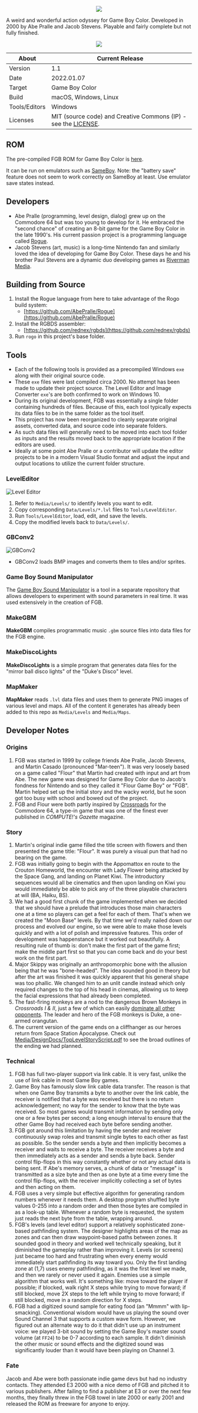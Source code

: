 <p align="center"><img src="Media/Logo/Logo.png"></p>

A weird and wonderful action odyssey for Game Boy Color. Developed in 2000 by Abe Pralle and Jacob Stevens. Playable and fairly complete but not fully finished.

<p align="center"><img src="Media/FGBPreview.gif"></p>

About         | Current Release
--------------|-----------------------
Version       | 1.1
Date          | 2022.01.07
Target        | Game Boy Color
Build         | macOS, Windows, Linux
Tools/Editors | Windows
Licenses      | MIT (source code) and Creative Commons (IP) - see the [LICENSE](LICENSE).

## ROM
The pre-compiled FGB ROM for Game Boy Color is [here](ROMS/fgb.gb).

It can be run on emulators such as [SameBoy](https://sameboy.github.io). Note: the "battery save" feature does not seem to work correctly on SameBoy at least. Use emulator save states instead.

## Developers
- Abe Pralle (programming, level design, dialog) grew up on the Commodore 64 but was too young to develop for it. He embraced the "second chance" of creating an 8-bit game for the Game Boy Color in the late 1990's. His current passion project is a programming language called [Rogue](https://github.com/AbePralle/Rogue).
- Jacob Stevens (art, music) is a long-time Nintendo fan and similarly loved the idea of developing for Game Boy Color. These days he and his brother Paul Stevens are a dynamic duo developing games as [Riverman Media](https://rivermanmedia.com).

## Building from Source
1. Install the Rogue language from here to take advantage of the Rogo build system:
    - [https://github.com/AbePralle/Rogue](https://github.com/AbePralle/Rogue)
2. Install the RGBDS assembler:
    - [https://github.com/rednex/rgbds](https://github.com/rednex/rgbds)
3. Run `rogo` in this project's base folder.

## Tools
- Each of the following tools is provided as a precompiled Windows `exe` along with their original source code.
- These `exe` files were last compiled circa 2000. No attempt has been made to update their project source. The Level Editor and Image Converter `exe`'s are both confirmed to work on Windows 10.
- During its original development, FGB was essentially a single folder containing hundreds of files. Because of this, each tool typically expects its data files to be in the same folder as the tool itself.
- This project has now been reorganized to cleanly separate original assets, converted data, and source code into separate folders.
- As such data files will generally need to be moved into each tool folder as inputs and the results moved back to the appropriate location if the editors are used.
- Ideally at some point Abe Pralle or a contributor will update the editor projects to be in a modern Visual Studio format and adjust the input and output locations to utilize the current folder structure.

### LevelEditor

![Level Editor](Media/Screenshots/LevelEditor.png)

1. Refer to `Media/Levels/` to identify levels you want to edit.
2. Copy corresponding `Data/Levels/*.lvl` files to `Tools/LevelEditor`.
3. Run `Tools/LevelEditor`, load, edit, and save the levels.
4. Copy the modified levels back to `Data/Levels/`.

### GBConv2

![GBConv2](Media/Screenshots/GBConv2.png)

- GBConv2 loads BMP images and converts them to tiles and/or sprites.

### Game Boy Sound Manipulator

The [Game Boy Sound Manipulator](https://github.com/AbePralle/GameBoySoundManipulator) is a tool in a separate repository that allows developers to experiment with sound parameters in real time. It was used extensively in the creation of FGB.

### MakeGBM

**MakeGBM** compiles programmatic music `.gbm` source files into data files for the FGB engine.

### MakeDiscoLights

**MakeDiscoLights** is a simple program that generates data files for the "mirror ball disco lights" of the "Duke's Disco" level.

### MapMaker

**MapMaker** reads `.lvl` data files and uses them to generate PNG images of various level and maps. All of the content it generates has already been added to this repo as `Media/Levels` and `Media/Maps`.

## Developer Notes

### Origins
1. FGB was started in 1999 by college friends Abe Pralle, Jacob Stevens, and Martin Casado (pronounced "Mar-teen"). It was very loosely based on a game called "Flour" that Martin had created with input and art from Abe. The new game was designed for Game Boy Color due to Jacob's fondness for Nintendo and so they called it "Flour Game Boy" or "FGB". Martin helped set up the initial story and the wacky world, but he soon got too busy with school and bowed out of the project.
2. FGB and Flour were both partly inspired by [Crossroads](https://lparchive.org/Computes-Gazette/Update%2005/) for the Commodore 64, a type-in game that was one of the finest ever published in *COMPUTE!'s Gazette* magazine.

### Story
1. Martin's original indie game filled the title screen with flowers and then presented the game title: "Flour". It was purely a visual pun that had no bearing on the game.
2. FGB was initially going to begin with the Appomattox en route to the Crouton Homeworld, the encounter with Lady Flower being attacked by the Space Gang, and landing on Planet Kiwi. The introductory sequences would all be cinematics and then upon landing on Kiwi you would immediately be able to pick any of the three playable characters at will (BA, Haiku, BS).
3. We had a good first chunk of the game implemented when we decided that we should have a prelude that introduces those main characters one at a time so players can get a feel for each of them. That's when we created the "Moon Base" levels. By that time we'd really nailed down our process and evolved our engine, so we were able to make those levels quickly and with a lot of polish and impressive features. This order of development was happenstance but it worked out beautifully. A resulting rule of thumb is: don't make the first part of the game first; make the middle part first so that you can come back and do your best work on the first part.
4. Major Skippy was originally an anthropomorphic bone with the allusion being that he was "bone-headed". The idea sounded good in theory but after the art was finished it was quickly apparent that his general shape was too phallic. We changed him to an unlit candle instead which only required changes to the top of his head in cinemas, allowing us to keep the facial expressions that had already been completed.
5. The fast-firing monkeys are a nod to the dangerous Brown Monkeys in *Crossroads I & II*, just a few of which can easily [dominate all other opponents](https://youtu.be/ibzePnoOHOQ?t=574). The leader and hero of the FGB monkeys is Duke, a one-armed orangutan.
6. The current version of the game ends on a cliffhanger as our heroes return from Space Station Apocalypse. Check out [Media/DesignDocs/TopLevelStoryScript.pdf](Media/DesignDocs/TopLevelStoryScript.pdf) to see the broad outlines of the ending we had planned.

### Technical
1. FGB has full two-player support via link cable. It is very fast, unlike the use of link cable in most Game Boy games.
2. Game Boy has famously slow link cable data transfer. The reason is that when one Game Boy transmits a byte to another over the link cable, the receiver is notified that a byte was received but there is no return acknowledgement; no way for the sender to know that the byte was received. So most games would transmit information by sending only one or a few bytes per second; a long enough interval to ensure that the other Game Boy had received each byte before sending another.
3. FGB got around this limitation by having the sender and receiver continuously swap roles and transmit single bytes to each other as fast as possible. So the sender sends a byte and then implicitly becomes a receiver and waits to receive a byte. The receiver receives a byte and then immediately acts as a sender and sends a byte back. Sender control flip-flops in this way constantly whether or not any actual data is being sent. If Abe's memory serves, a chunk of data or "message" is transmitted as a size byte and then as one byte at a time every time the control flip-flops, with the receiver implicitly collecting a set of bytes and then acting on them.
4. FGB uses a very simple but effective algorithm for generating random numbers whenever it needs them. A desktop program shuffled byte values 0-255 into a random order and then those bytes are compiled in as a look-up table. Whenever a random byte is requested, the system just reads the next byte from the table, wrapping around.
5. FGB's levels (and level editor) support a relatively sophisticated zone-based pathfinding system. The designer highlights areas of the map as zones and can then draw waypoint-based paths between zones. It sounded good in theory and worked well technically speaking, but it diminished the gameplay rather than improving it. Levels (or screens) just became too hard and frustrating when every enemy would immediately start pathfinding its way toward you. Only the first landing zone at (1,7) uses enemy pathfinding, as it was the first level we made, and then we rarely or never used it again. Enemies use a simple algorithm that works well. It's something like: move toward the player if possible; if blocked, walk right X steps while trying to move forward; if still blocked, move 2X steps to the left while trying to move forward; if still blocked, move in a random direction for X steps.
6. FGB had a digitized sound sample for eating food (an "Mmmm" with lip-smacking). Conventional wisdom would have us playing the sound over Sound Channel 3 that supports a custom wave form. However, we figured out an alternate way to do it that didn't use up an instrument voice: we played 3-bit sound by setting the Game Boy's master sound volume (at `FF24`) to be 0-7 according to each sample. It didn't diminish the other music or sound effects and the digitized sound was significantly louder than it would have been playing on Channel 3.

### Fate
Jacob and Abe were both passionate indie game devs but had no industry contacts. They attended E3 2000 with a nice demo of FGB and pitched it to various publishers. After failing to find a publisher at E3 or over the next few months, they finally threw in the FGB towel in late 2000 or early 2001 and released the ROM as freeware for anyone to enjoy.


